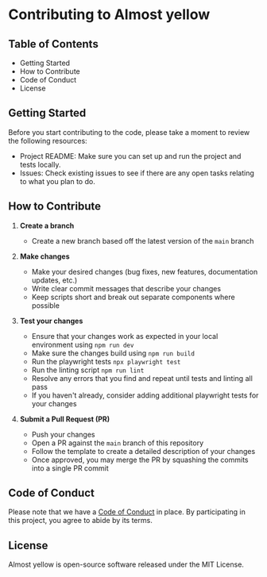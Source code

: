 # Contributing to Almost yellow

## Table of Contents

- Getting Started
- How to Contribute
- Code of Conduct
- License

## Getting Started

Before you start contributing to the code, please take a moment to review the following resources:

- Project README: Make sure you can set up and run the project and tests locally.
- Issues: Check existing issues to see if there are any open tasks relating to what you plan to do.

## How to Contribute

1. **Create a branch**
   - Create a new branch based off the latest version of the `main` branch

3. **Make changes**
   - Make your desired changes (bug fixes, new features, documentation updates, etc.)
   - Write clear commit messages that describe your changes
   - Keep scripts short and break out separate components where possible

4. **Test your changes**
   - Ensure that your changes work as expected in your local environment using `npm run dev`
   - Make sure the changes build using `npm run build`
   - Run the playwright tests `npx playwright test`
   - Run the linting script `npm run lint`
   - Resolve any errors that you find and repeat until tests and linting all pass
   - If you haven't already, consider adding additional playwright tests for your changes

5. **Submit a Pull Request (PR)**
   - Push your changes
   - Open a PR against the `main` branch of this repository
   - Follow the template to create a detailed description of your changes
   - Once approved, you may merge the PR by squashing the commits into a single PR commit

## Code of Conduct

Please note that we have a [Code of Conduct](https://github.com/cjrace/almostyellow?tab=coc-ov-file) in place. By participating in this project, you agree to abide by its terms.

## License

Almost yellow is open-source software released under the MIT License.
